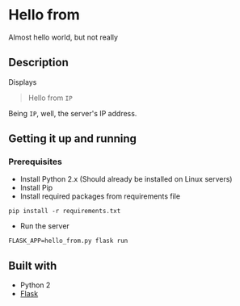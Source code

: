 # Hello from
Almost hello world, but not really

## Description
Displays

> Hello from `IP`

Being `IP`, well, the server's IP address.

## Getting it up and running
### Prerequisites
- Install Python 2.x (Should already be installed on Linux servers)
- Install Pip
- Install required packages from requirements file
```
pip install -r requirements.txt
```
- Run the server
```
FLASK_APP=hello_from.py flask run
```

## Built with
- Python 2
- [Flask](http://flask.pocoo.org/)

